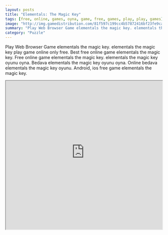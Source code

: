 ```yaml
---
layout: posts
title: "Elementals: The Magic Key"
tags: [free, online, games, oyna, game, free, games, play, play, games]
image: "http://img.gamedistribution.com/81f597c199cc4b57872416bf23fe9ca5.jpg"
summary: "Play Web Browser Game elementals the magic key. elementals the magic key play game online only free. Best free online game elementals the magic key. Free online game elementals the magic key. elementals the magic key oyunu oyna. Bedava elementals the magic key oyunu oyna. Online bedava elementals the magic key oyunu. Android, ios free game elementals the magic key."
category: "Puzzle"
---
```


Play Web Browser Game elementals the magic key. elementals the magic key play game online only free. Best free online game elementals the magic key. Free online game elementals the magic key. elementals the magic key oyunu oyna. Bedava elementals the magic key oyunu oyna. Online bedava elementals the magic key oyunu. Android, ios free game elementals the magic key.

<iframe width="100%" height="480px;" src="http://flash.gamedistribution.com?game=81f597c199cc4b57872416bf23fe9ca5"></iframe>